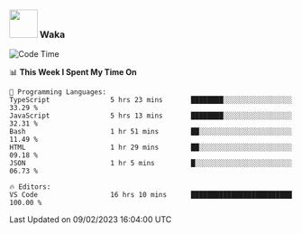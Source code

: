 ### <img src="https://media.giphy.com/media/VgCDAzcKvsR6OM0uWg/giphy.gif" width="50"> Waka

  <!--START_SECTION:waka-->
![Code Time](http://img.shields.io/badge/Code%20Time-1%2C256%20hrs%2036%20mins-blue)

📊 **This Week I Spent My Time On** 

```text
💬 Programming Languages: 
TypeScript               5 hrs 23 mins       ████████░░░░░░░░░░░░░░░░░   33.29 % 
JavaScript               5 hrs 13 mins       ████████░░░░░░░░░░░░░░░░░   32.31 % 
Bash                     1 hr 51 mins        ██░░░░░░░░░░░░░░░░░░░░░░░   11.49 % 
HTML                     1 hr 29 mins        ██░░░░░░░░░░░░░░░░░░░░░░░   09.18 % 
JSON                     1 hr 5 mins         █░░░░░░░░░░░░░░░░░░░░░░░░   06.73 % 

🔥 Editors: 
VS Code                  16 hrs 10 mins      █████████████████████████   100.00 % 

```


 Last Updated on 09/02/2023 16:04:00 UTC
<!--END_SECTION:waka-->
